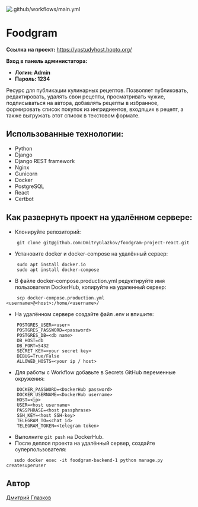 ![.github/workflows/main.yml](https://github.com/DmitryGlazkov/foodgram-project-react/actions/workflows/main.yml/badge.svg)

# **Foodgram**

**Ссылка на проект:** https://ypstudyhost.hopto.org/

**Вход в панель администатора:**
- **Логин: Admin**
- **Пароль: 1234**

Ресурс для публикации кулинарных рецептов. Позволяет публиковать, редактировать, удалять свои рецепты, просматривать чужие, подписываться на автора, добавлять рецепты в избранное, формировать список покупок из ингридиентов, входящих в рецепт, а также выгружать этот список в текстовом формате.

## Использованные технологии:
 - Python
 - Django
 - Django REST framework
 - Nginx
 - Gunicorn
 - Docker
 - PostgreSQL
 - React
 - Certbot

## Как развернуть проект на удалённом сервере:

* Клонируйте репозиторий:
```
    git clone git@github.com:DmitryGlazkov/foodgram-project-react.git
```

* Установите docker и docker-compose на удалённый сервер:
```
    sudo apt install docker.io
    sudo apt install docker-compose
```

* В файле docker-compose.production.yml редуктируйте имя пользователя DockerHub, копируйте на удаленный сервер:
```
    scp docker-compose.production.yml <username>@<host>:/home/<username>/
```
* На удалённом сервере создайте файл .env и впишите:
```
    POSTGRES_USER=<user>
    POSTGRES_PASSWORD=<password>
    POSTGRES_DB=<db name>
    DB_HOST=db
    DB_PORT=5432
    SECRET_KEY=<your secret key>
    DEBUG=True/False
    ALLOWED_HOSTS=<your ip / host>
```
* Для работы с Workflow добавьте в Secrets GitHub переменные окружения:
```
    DOCKER_PASSWORD=<DockerHub password>
    DOCKER_USERNAME=<DockerHub username>
    HOST=<ip>
    USER=<host username>
    PASSPHRASE=<host passphrase>
    SSH_KEY=<host SSH-key>
    TELEGRAM_TO=<chat id>
    TELEGRAM_TOKEN=<telegram token>
```
* Выполните ```git push``` на DockerHub.
* После деплоя проекта на удалённый сервер, создайте суперпользователя:
```
   sudo docker exec -it foodgram-backend-1 python manage.py createsuperuser
```

## Автор

[Дмитрий Глазков](https://github.com/DmitryGlazkov)